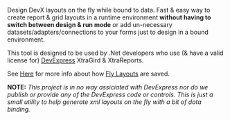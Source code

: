 Design DevX layouts on the fly while bound to data. Fast & easy way to create report & grid layouts in a runtime environment **without having to switch between design & run mode** or add un-necessary datasets/adapters/connections to your forms just to design in a bound environment.

This tool is designed to be used by .Net developers who use (& have a valid license for) [DevExpress](http://www.devexpress.com) XtraGird & XtraReports.

See [Here](WhatsAFlyLayout.md) for more info about how [Fly Layouts](WhatsAFlyLayout.md) are saved.


**NOTE:** _This project is in no way assiciated with DevExpress nor do we publish or provide any of the DevExpress code or controls. This is just a small utility to help generate xml layouts on the fly with a bit of data binding._